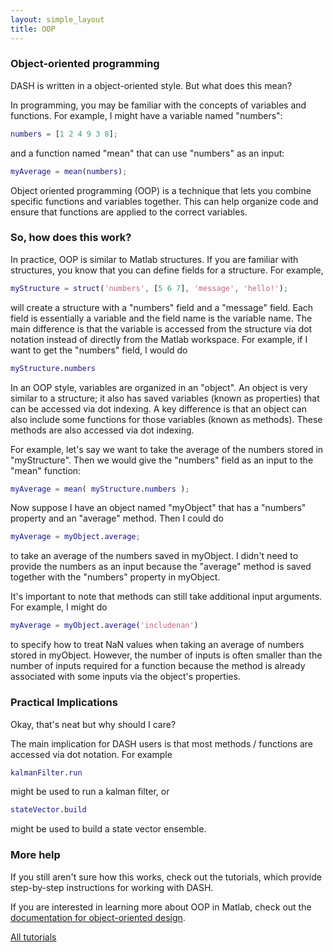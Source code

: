 ```yaml
---
layout: simple_layout
title: OOP
---
```


### Object-oriented programming
DASH is written in a object-oriented style. But what does this mean?

In programming, you may be familiar with the concepts of variables and functions. For example, I might have a variable named "numbers":
```matlab
numbers = [1 2 4 9 3 8];
```
and a function named "mean" that can use "numbers" as an input:
```matlab
myAverage = mean(numbers);
```

Object oriented programming (OOP) is a technique that lets you combine specific functions and variables together. This can help organize code and ensure that functions are applied to the correct variables.


### So, how does this work?

In practice, OOP is similar to Matlab structures. If you are familiar with structures, you know that you can define fields for a structure. For example,
```matlab
myStructure = struct('numbers', [5 6 7], 'message', 'hello!');
```
will create a structure with a "numbers" field and a "message" field. Each field is essentially a variable and the field name is the variable name. The main difference is that the variable is accessed from the structure via dot notation instead of directly from the Matlab workspace. For example, if I want to get the "numbers" field, I would do
```matlab
myStructure.numbers
```

In an OOP style, variables are organized in an "object". An object is very similar to a structure; it also has saved variables (known as properties) that can be accessed via dot indexing. A key difference is that an object can also include some functions for those variables (known as methods). These methods are also accessed via dot indexing.

For example, let's say we want to take the average of the numbers stored in "myStructure". Then we would give the "numbers" field as an input to the "mean" function:
```matlab
myAverage = mean( myStructure.numbers );
```

Now suppose I have an object named "myObject" that has a "numbers" property and an "average" method. Then I could do
```matlab
myAverage = myObject.average;
```
to take an average of the numbers saved in myObject. I didn't need to provide the numbers as an input because the "average" method is saved together with the "numbers" property in myObject.

It's important to note that methods can still take additional input arguments. For example, I might do
```matlab
myAverage = myObject.average('includenan')
```
to specify how to treat NaN values when taking an average of numbers stored in myObject. However, the number of inputs is often smaller than the number of inputs required for a function because the method is already associated with some inputs via the object's properties.


### Practical Implications

Okay, that's neat but why should I care?

The main implication for DASH users is that most methods / functions are accessed via dot notation. For example
```matlab
kalmanFilter.run
```
might be used to run a kalman filter, or
```matlab
stateVector.build
```
might be used to build a state vector ensemble.


### More help

If you still aren't sure how this works, check out the tutorials, which provide step-by-step instructions for working with DASH.

If you are interested in learning more about OOP in Matlab, check out the [documentation for object-oriented design](https://www.mathworks.com/help/matlab/object-oriented-design-with-matlab.html).

[All tutorials](welcome)
